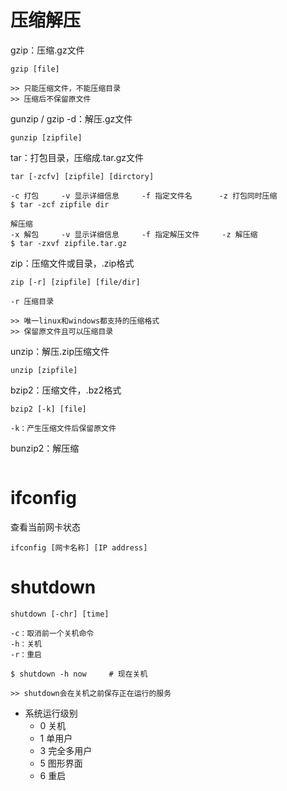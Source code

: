 # 压缩解压
gzip：压缩.gz文件
```
gzip [file]

>> 只能压缩文件，不能压缩目录
>> 压缩后不保留原文件
```

gunzip / gzip -d：解压.gz文件
```
gunzip [zipfile]
```
tar：打包目录，压缩成.tar.gz文件
```
tar [-zcfv] [zipfile] [dirctory]

-c 打包     -v 显示详细信息     -f 指定文件名      -z 打包同时压缩
$ tar -zcf zipfile dir
```

```
解压缩
-x 解包     -v 显示详细信息     -f 指定解压文件     -z 解压缩
$ tar -zxvf zipfile.tar.gz
```
zip：压缩文件或目录，.zip格式
```
zip [-r] [zipfile] [file/dir]

-r 压缩目录

>> 唯一linux和windows都支持的压缩格式
>> 保留原文件且可以压缩目录
```
unzip：解压.zip压缩文件
```
unzip [zipfile]
```
bzip2：压缩文件，.bz2格式
```
bzip2 [-k] [file]

-k：产生压缩文件后保留原文件
```
bunzip2：解压缩
```

```
# ifconfig
查看当前网卡状态
```
ifconfig [网卡名称] [IP address]
```
# shutdown
```
shutdown [-chr] [time]

-c：取消前一个关机命令
-h：关机
-r：重启

$ shutdown -h now     # 现在关机

>> shutdown会在关机之前保存正在运行的服务
```
- 系统运行级别
  - 0 关机
  - 1 单用户
  - 3 完全多用户
  - 5 图形界面
  - 6 重启 
